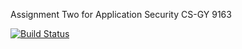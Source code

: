 Assignment Two for Application Security CS-GY 9163

[![Build Status](https://travis-ci.org/KithwoodNYU/AppSecAssignTwo.svg?branch=master)](https://travis-ci.org/KithwoodNYU/AppSecAssignTwo)
